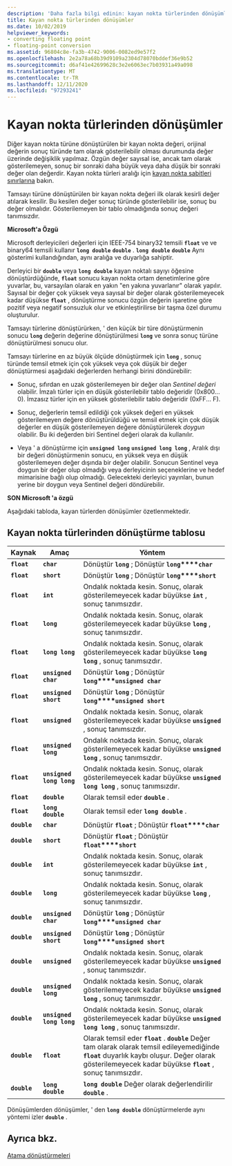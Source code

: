 ```yaml
---
description: 'Daha fazla bilgi edinin: kayan nokta türlerinden dönüşümler'
title: Kayan nokta türlerinden dönüşümler
ms.date: 10/02/2019
helpviewer_keywords:
- converting floating point
- floating-point conversion
ms.assetid: 96804c8e-fa3b-4742-9006-0082ed9e57f2
ms.openlocfilehash: 2e2a78a68b39d9109a2304d78070bddef36e9b52
ms.sourcegitcommit: d6af41e42699628c3e2e6063ec7b03931a49a098
ms.translationtype: MT
ms.contentlocale: tr-TR
ms.lasthandoff: 12/11/2020
ms.locfileid: "97293241"
---
```

# <a name="conversions-from-floating-point-types"></a>Kayan nokta türlerinden dönüşümler

Diğer kayan nokta türüne dönüştürülen bir kayan nokta değeri, orijinal değerin sonuç türünde tam olarak gösterilebilir olması durumunda değer üzerinde değişiklik yapılmaz. Özgün değer sayısal ise, ancak tam olarak gösterilemeyen, sonuç bir sonraki daha büyük veya daha düşük bir sonraki değer olan değerdir. Kayan nokta türleri aralığı için [kayan nokta sabitleri sınırlarına](../c-language/limits-on-floating-point-constants.md) bakın.

Tamsayı türüne dönüştürülen bir kayan nokta değeri ilk olarak kesirli değer atılarak kesilir. Bu kesilen değer sonuç türünde gösterilebilir ise, sonuç bu değer olmalıdır. Gösterilemeyen bir tablo olmadığında sonuç değeri tanımsızdır.

**Microsoft'a Özgü**

Microsoft derleyicileri değerleri için IEEE-754 binary32 temsili **`float`** ve ve binary64 temsili kullanır **`long double`** **`double`** . **`long double`** **`double`** Aynı gösterimi kullandığından, aynı aralığa ve duyarlığa sahiptir.

Derleyici bir **`double`** veya **`long double`** kayan noktalı sayıyı öğesine dönüştürdüğünde, **`float`** sonucu kayan nokta ortam denetimlerine göre yuvarlar, bu, varsayılan olarak en yakın "en yakına yuvarlanır" olarak yapılır. Sayısal bir değer çok yüksek veya sayısal bir değer olarak gösterilemeyecek kadar düşükse **`float`** , dönüştürme sonucu özgün değerin işaretine göre pozitif veya negatif sonsuzluk olur ve etkinleştirilirse bir taşma özel durumu oluşturulur.

Tamsayı türlerine dönüştürürken, ' den küçük bir türe dönüştürmenin sonucu **`long`** değerin değerine dönüştürülmesi **`long`** ve sonra sonuç türüne dönüştürülmesi sonucu olur.

Tamsayı türlerine en az büyük ölçüde dönüştürmek için **`long`** , sonuç türünde temsil etmek için çok yüksek veya çok düşük bir değer dönüştürmesi aşağıdaki değerlerden herhangi birini döndürebilir:

- Sonuç, sıfırdan en uzak gösterilemeyen bir değer olan *Sentinel değeri* olabilir. İmzalı türler için en düşük gösterilebilir tablo değeridir (0x800... 0). İmzasız türler için en yüksek gösterilebilir tablo değeridir (0xFF... F).

- Sonuç, değerlerin temsil edildiği çok yüksek değeri en yüksek gösterilemeyen değere dönüştürüldüğü ve temsil etmek için çok düşük değerler en düşük gösterilemeyen değere dönüştürülerek *doygun* olabilir. Bu iki değerden biri Sentinel değeri olarak da kullanılır.

- Veya ' a dönüştürme için **`unsigned long`** **`unsigned long long`** , Aralık dışı bir değeri dönüştürmenin sonucu, en yüksek veya en düşük gösterilemeyen değer dışında bir değer olabilir. Sonucun Sentinel veya doygun bir değer olup olmadığı veya derleyicinin seçeneklerine ve hedef mimarisine bağlı olup olmadığı. Gelecekteki derleyici yayınları, bunun yerine bir doygun veya Sentinel değeri döndürebilir.

**SON Microsoft 'a özgü**

Aşağıdaki tabloda, kayan türlerden dönüşümler özetlenmektedir.

## <a name="table-of-conversions-from-floating-point-types"></a>Kayan nokta türlerinden dönüştürme tablosu

|Kaynak|Amaç|Yöntem|
|----------|--------|------------|
|**`float`**|**`char`**|Dönüştür **`long`** ; Dönüştür **`long`****`char`**|
|**`float`**|**`short`**|Dönüştür **`long`** ; Dönüştür **`long`****`short`**|
|**`float`**|**`int`**|Ondalık noktada kesin. Sonuç, olarak gösterilemeyecek kadar büyükse **`int`** , sonuç tanımsızdır.|
|**`float`**|**`long`**|Ondalık noktada kesin. Sonuç, olarak gösterilemeyecek kadar büyükse **`long`** , sonuç tanımsızdır.|
|**`float`**|**`long long`**|Ondalık noktada kesin. Sonuç, olarak gösterilemeyecek kadar büyükse **`long long`** , sonuç tanımsızdır.|
|**`float`**|**`unsigned char`**|Dönüştür **`long`** ; Dönüştür **`long`****`unsigned char`**|
|**`float`**|**`unsigned short`**|Dönüştür **`long`** ; Dönüştür **`long`****`unsigned short`**|
|**`float`**|**`unsigned`**|Ondalık noktada kesin. Sonuç, olarak gösterilemeyecek kadar büyükse **`unsigned`** , sonuç tanımsızdır.|
|**`float`**|**`unsigned long`**|Ondalık noktada kesin. Sonuç, olarak gösterilemeyecek kadar büyükse **`unsigned long`** , sonuç tanımsızdır.|
|**`float`**|**`unsigned long long`**|Ondalık noktada kesin. Sonuç, olarak gösterilemeyecek kadar büyükse **`unsigned long long`** , sonuç tanımsızdır.|
|**`float`**|**`double`**|Olarak temsil eder **`double`** .|
|**`float`**|**`long double`**|Olarak temsil eder **`long double`** .|
|**`double`**|**`char`**|Dönüştür **`float`** ; Dönüştür **`float`****`char`**|
|**`double`**|**`short`**|Dönüştür **`float`** ; Dönüştür **`float`****`short`**|
|**`double`**|**`int`**|Ondalık noktada kesin. Sonuç, olarak gösterilemeyecek kadar büyükse **`int`** , sonuç tanımsızdır.|
|**`double`**|**`long`**|Ondalık noktada kesin. Sonuç, olarak gösterilemeyecek kadar büyükse **`long`** , sonuç tanımsızdır.|
|**`double`**|**`unsigned char`**|Dönüştür **`long`** ; Dönüştür **`long`****`unsigned char`**|
|**`double`**|**`unsigned short`**|Dönüştür **`long`** ; Dönüştür **`long`****`unsigned short`**|
|**`double`**|**`unsigned`**|Ondalık noktada kesin. Sonuç, olarak gösterilemeyecek kadar büyükse **`unsigned`** , sonuç tanımsızdır.|
|**`double`**|**`unsigned long`**|Ondalık noktada kesin. Sonuç, olarak gösterilemeyecek kadar büyükse **`unsigned long`** , sonuç tanımsızdır.|
|**`double`**|**`unsigned long long`**|Ondalık noktada kesin. Sonuç, olarak gösterilemeyecek kadar büyükse **`unsigned long long`** , sonuç tanımsızdır.|
|**`double`**|**`float`**|Olarak temsil eder **`float`** . **`double`** Değer tam olarak olarak temsil edileyemediğinde **`float`** duyarlık kaybı oluşur. Değer olarak gösterilemeyecek kadar büyükse **`float`** , sonuç tanımsızdır.|
|**`double`**|**`long double`**|**`long double`** Değer olarak değerlendirilir **`double`** .|

Dönüşümlerden dönüşümler, ' den **`long double`** dönüştürmelerde aynı yöntemi izler **`double`** .

## <a name="see-also"></a>Ayrıca bkz.

[Atama dönüştürmeleri](../c-language/assignment-conversions.md)
